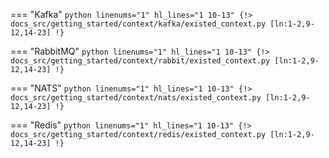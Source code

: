 === "Kafka"
    ```python linenums="1" hl_lines="1 10-13"
    {!> docs_src/getting_started/context/kafka/existed_context.py [ln:1-2,9-12,14-23] !}
    ```

=== "RabbitMQ"
    ```python linenums="1" hl_lines="1 10-13"
    {!> docs_src/getting_started/context/rabbit/existed_context.py [ln:1-2,9-12,14-23] !}
    ```

=== "NATS"
    ```python linenums="1" hl_lines="1 10-13"
    {!> docs_src/getting_started/context/nats/existed_context.py [ln:1-2,9-12,14-23] !}
    ```

=== "Redis"
    ```python linenums="1" hl_lines="1 10-13"
    {!> docs_src/getting_started/context/redis/existed_context.py [ln:1-2,9-12,14-23] !}
    ```

